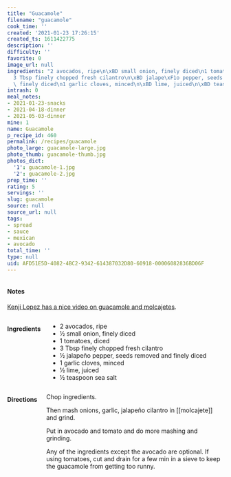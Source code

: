 ```yaml
---
title: "Guacamole"
filename: "guacamole"
cook_time: ''
created: '2021-01-23 17:26:15'
created_ts: 1611422775
description: ''
difficulty: ''
favorite: 0
image_url: null
ingredients: "2 avocados, ripe\n\xBD small onion, finely diced\n1 tomatoes, diced\n\
  3 Tbsp finely chopped fresh cilantro\n\xBD jalape\xF1o pepper, seeds removed and\
  \ finely diced\n1 garlic cloves, minced\n\xBD lime, juiced\n\xBD teaspoon sea salt"
intrash: 0
meal_notes:
- 2021-01-23-snacks
- 2021-04-18-dinner
- 2021-05-03-dinner
mine: 1
name: Guacamole
p_recipe_id: 460
permalink: /recipes/guacamole
photo_large: guacamole-large.jpg
photo_thumb: guacamole-thumb.jpg
photos_dict:
  '1': guacamole-1.jpg
  '2': guacamole-2.jpg
prep_time: ''
rating: 5
servings: ''
slug: guacamole
source: null
source_url: null
tags:
- spread
- sauce
- mexican
- avocado
total_time: ''
type: null
uid: AFD51E5D-4082-4BC2-9342-614387032D80-60918-00006082836BD06F
---
```

<div class="large-8 medium-7 columns" id="writeup">		<div id="notes"><h4>Notes</h4>
<div class="box box-notes"><p><a href="https://youtube.com/watch?v=7KjWFcIi4_8">Kenji Lopez has a nice video on guacamole and molcajetes</a>.</p>
</div></div>	</div><!-- #writeup -->
</div><!-- #row-one -->
<div class="row" id="row-two">	<div class="medium-4 small-5 columns" id="ingredients"><h4>Ingredients</h4><div class="box box-ingredients content"><ul>
<li>2 avocados, ripe</li>
<li>½ small onion, finely diced</li>
<li>1 tomatoes, diced</li>
<li>3 Tbsp finely chopped fresh cilantro</li>
<li>½ jalapeño pepper, seeds removed and finely diced</li>
<li>1 garlic cloves, minced</li>
<li>½ lime, juiced</li>
<li>½ teaspoon sea salt</li>
</ul>
</div>	</div>	<div class="medium-6 small-7 columns" id="directions"><h4>Directions</h4><div class="box box-directions content"><p>Chop ingredients.</p>
<p>Then mash onions, garlic, jalapeño cilantro in [[molcajete]] and grind.</p>
<p>Put in avocado and tomato and do more mashing and grinding.</p>
<p>Any of the ingredients except the avocado are optional. If using tomatoes, cut and drain for a few min in a sieve to keep the guacamole from getting too runny.</p>
</div>	</div>